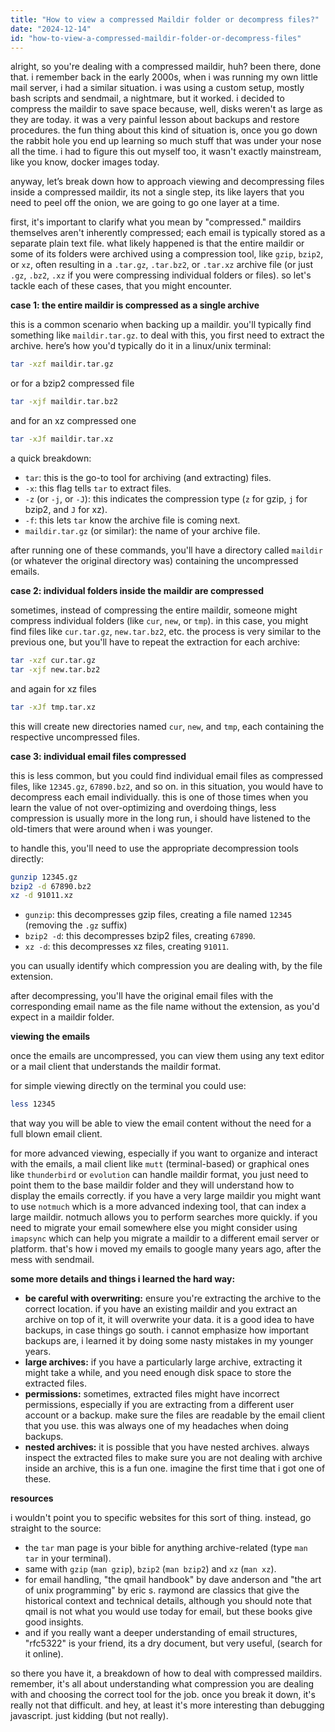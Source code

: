 ```yaml
---
title: "How to view a compressed Maildir folder or decompress files?"
date: "2024-12-14"
id: "how-to-view-a-compressed-maildir-folder-or-decompress-files"
---
```


alright, so you're dealing with a compressed maildir, huh? been there, done that. i remember back in the early 2000s, when i was running my own little mail server, i had a similar situation. i was using a custom setup, mostly bash scripts and sendmail, a nightmare, but it worked. i decided to compress the maildir to save space because, well, disks weren't as large as they are today. it was a very painful lesson about backups and restore procedures. the fun thing about this kind of situation is, once you go down the rabbit hole you end up learning so much stuff that was under your nose all the time. i had to figure this out myself too, it wasn't exactly mainstream, like you know, docker images today.

anyway, let’s break down how to approach viewing and decompressing files inside a compressed maildir, its not a single step, its like layers that you need to peel off the onion, we are going to go one layer at a time.

first, it's important to clarify what you mean by "compressed." maildirs themselves aren't inherently compressed; each email is typically stored as a separate plain text file. what likely happened is that the entire maildir or some of its folders were archived using a compression tool, like `gzip`, `bzip2`, or `xz`, often resulting in a `.tar.gz`, `.tar.bz2`, or `.tar.xz` archive file (or just `.gz`, `.bz2`, `.xz` if you were compressing individual folders or files). so let's tackle each of these cases, that you might encounter.

**case 1: the entire maildir is compressed as a single archive**

this is a common scenario when backing up a maildir. you'll typically find something like `maildir.tar.gz`. to deal with this, you first need to extract the archive. here’s how you'd typically do it in a linux/unix terminal:

```bash
tar -xzf maildir.tar.gz
```

or for a bzip2 compressed file

```bash
tar -xjf maildir.tar.bz2
```

and for an xz compressed one

```bash
tar -xJf maildir.tar.xz
```

a quick breakdown:

*   `tar`: this is the go-to tool for archiving (and extracting) files.
*   `-x`: this flag tells `tar` to extract files.
*   `-z` (or `-j`, or `-J`): this indicates the compression type (`z` for gzip, `j` for bzip2, and `J` for xz).
*   `-f`: this lets `tar` know the archive file is coming next.
*   `maildir.tar.gz` (or similar): the name of your archive file.

after running one of these commands, you'll have a directory called `maildir` (or whatever the original directory was) containing the uncompressed emails.

**case 2: individual folders inside the maildir are compressed**

sometimes, instead of compressing the entire maildir, someone might compress individual folders (like `cur`, `new`, or `tmp`). in this case, you might find files like `cur.tar.gz`, `new.tar.bz2`, etc. the process is very similar to the previous one, but you'll have to repeat the extraction for each archive:

```bash
tar -xzf cur.tar.gz
tar -xjf new.tar.bz2
```

and again for xz files

```bash
tar -xJf tmp.tar.xz
```

this will create new directories named `cur`, `new`, and `tmp`, each containing the respective uncompressed files.

**case 3: individual email files compressed**

this is less common, but you could find individual email files as compressed files, like `12345.gz`, `67890.bz2`, and so on. in this situation, you would have to decompress each email individually. this is one of those times when you learn the value of not over-optimizing and overdoing things, less compression is usually more in the long run, i should have listened to the old-timers that were around when i was younger.

to handle this, you'll need to use the appropriate decompression tools directly:

```bash
gunzip 12345.gz
bzip2 -d 67890.bz2
xz -d 91011.xz
```

*   `gunzip`: this decompresses gzip files, creating a file named `12345` (removing the `.gz` suffix)
*   `bzip2 -d`: this decompresses bzip2 files, creating `67890`.
*   `xz -d`: this decompresses xz files, creating `91011`.

you can usually identify which compression you are dealing with, by the file extension.

after decompressing, you'll have the original email files with the corresponding email name as the file name without the extension, as you'd expect in a maildir folder.

**viewing the emails**

once the emails are uncompressed, you can view them using any text editor or a mail client that understands the maildir format.

for simple viewing directly on the terminal you could use:

```bash
less 12345
```

that way you will be able to view the email content without the need for a full blown email client.

for more advanced viewing, especially if you want to organize and interact with the emails, a mail client like `mutt` (terminal-based) or graphical ones like `thunderbird` or `evolution` can handle maildir format, you just need to point them to the base maildir folder and they will understand how to display the emails correctly. if you have a very large maildir you might want to use `notmuch` which is a more advanced indexing tool, that can index a large maildir. notmuch allows you to perform searches more quickly. if you need to migrate your email somewhere else you might consider using `imapsync` which can help you migrate a maildir to a different email server or platform. that's how i moved my emails to google many years ago, after the mess with sendmail.

**some more details and things i learned the hard way:**

*   **be careful with overwriting:** ensure you're extracting the archive to the correct location. if you have an existing maildir and you extract an archive on top of it, it will overwrite your data. it is a good idea to have backups, in case things go south. i cannot emphasize how important backups are, i learned it by doing some nasty mistakes in my younger years.
*   **large archives:** if you have a particularly large archive, extracting it might take a while, and you need enough disk space to store the extracted files.
*   **permissions:** sometimes, extracted files might have incorrect permissions, especially if you are extracting from a different user account or a backup. make sure the files are readable by the email client that you use. this was always one of my headaches when doing backups.
*   **nested archives:** it is possible that you have nested archives. always inspect the extracted files to make sure you are not dealing with archive inside an archive, this is a fun one. imagine the first time that i got one of these.

**resources**

i wouldn't point you to specific websites for this sort of thing. instead, go straight to the source:

*   the `tar` man page is your bible for anything archive-related (type `man tar` in your terminal).
*   same with `gzip` (`man gzip`), `bzip2` (`man bzip2`) and `xz` (`man xz`).
*   for email handling, "the qmail handbook" by dave anderson and "the art of unix programming" by eric s. raymond are classics that give the historical context and technical details, although you should note that qmail is not what you would use today for email, but these books give good insights.
*   and if you really want a deeper understanding of email structures, "rfc5322" is your friend, its a dry document, but very useful, (search for it online).

so there you have it, a breakdown of how to deal with compressed maildirs. remember, it's all about understanding what compression you are dealing with and choosing the correct tool for the job. once you break it down, it's really not that difficult. and hey, at least it's more interesting than debugging javascript. just kidding (but not really).
